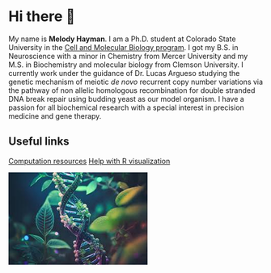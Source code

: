 # Hi there 👋
My name is **Melody Hayman**. I am a Ph.D. student at Colorado State University in the [Cell and Molecular Biology program](https://cmb.colostate.edu/). I got my B.S. in Neuroscience with a minor in Chemistry from Mercer University and my M.S. in Biochemistry and molecular biology from Clemson University. 
I currently work under the guidance of Dr. Lucas Argueso studying the genetic mechanism of meiotic _de novo_ recurrent copy number variations via the pathway of non allelic homologous recombination for double stranded DNA break repair using budding yeast as our model organism. 
I have a passion for all biochemical research with a special interest in precision medicine and gene therapy. 


 
## Useful links
[Computation resources](https://github.com/melodyhayman/my-resources.git)
[Help with R visualization](https://github.com/melodyhayman/CM515-course-2024/tree/main/modules/05_Visualization)


![DNA picture](https://github.com/melodyhayman/melodyhayman/blob/main/dna%20pic.jpeg)
